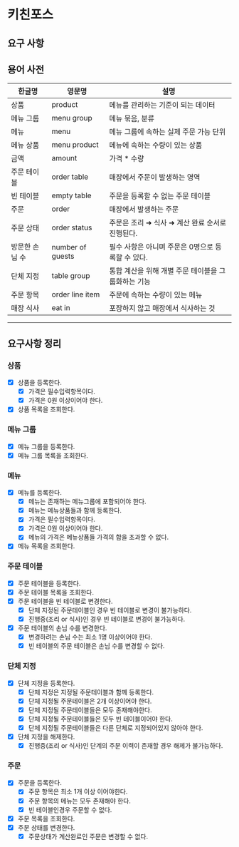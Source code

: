 # 키친포스

## 요구 사항

## 용어 사전

| 한글명 | 영문명 | 설명 |
| --- | --- | --- |
| 상품 | product | 메뉴를 관리하는 기준이 되는 데이터 |
| 메뉴 그룹 | menu group | 메뉴 묶음, 분류 |
| 메뉴 | menu | 메뉴 그룹에 속하는 실제 주문 가능 단위 |
| 메뉴 상품 | menu product | 메뉴에 속하는 수량이 있는 상품 |
| 금액 | amount | 가격 * 수량 |
| 주문 테이블 | order table | 매장에서 주문이 발생하는 영역 |
| 빈 테이블 | empty table | 주문을 등록할 수 없는 주문 테이블 |
| 주문 | order | 매장에서 발생하는 주문 |
| 주문 상태 | order status | 주문은 조리 ➜ 식사 ➜ 계산 완료 순서로 진행된다. |
| 방문한 손님 수 | number of guests | 필수 사항은 아니며 주문은 0명으로 등록할 수 있다. |
| 단체 지정 | table group | 통합 계산을 위해 개별 주문 테이블을 그룹화하는 기능 |
| 주문 항목 | order line item | 주문에 속하는 수량이 있는 메뉴 |
| 매장 식사 | eat in | 포장하지 않고 매장에서 식사하는 것 |

---

## 요구사항 정리

### 상품
- [x] 상품을 등록한다.
  - [x] 가격은 필수입력항목이다.
  - [x] 가격은 0원 이상이어야 한다.
- [x] 상품 목록을 조회한다.

### 메뉴 그룹
- [x] 메뉴 그룹을 등록한다.
- [x] 메뉴 그룹 목록을 조회한다.

### 메뉴
- [x] 메뉴를 등록한다.
  - [x] 메뉴는 존재하는 메뉴그룹에 포함되어야 한다.
  - [x] 메뉴는 메뉴상품들과 함께 등록한다.
  - [x] 가격은 필수입력항목이다.
  - [x] 가격은 0원 이상이어야 한다.
  - [x] 메뉴의 가격은 메뉴상품들 가격의 합을 초과할 수 없다.
- [x] 메뉴 목록을 조회한다.

### 주문 테이블
- [x] 주문 테이블을 등록한다.
- [x] 주문 테이블 목록을 조회한다.
- [x] 주문 테이블을 빈 테이블로 변경한다.
  - [x] 단체 지정된 주문테이블인 경우 빈 테이블로 변경이 불가능하다.
  - [x] 진행중(조리 or 식사)인 경우 빈 테이블로 변경이 불가능하다.
- [x] 주문 테이블의 손님 수를 변경한다.
  - [x] 변경하려는 손님 수는 최소 1명 이상이어야 한다.
  - [x] 빈 테이블의 주문 테이블은 손님 수를 변경할 수 없다.

### 단체 지정
- [x] 단체 지정을 등록한다.
  - [x] 단체 지정은 지정될 주문테이블과 함께 등록한다.
  - [x] 단체 지정될 주문테이블은 2개 이상이어야 한다.
  - [x] 단체 지정될 주문테이블들은 모두 존재해야한다.
  - [x] 단체 지정될 주문테이블들은 모두 빈 테이블이어야 한다.
  - [x] 단체 지정될 주문테이블들은 다른 단체로 지정되어있지 않아야 한다.
- [x] 단체 지정을 해제한다.
  - [x] 진행중(조리 or 식사)인 단계의 주문 이력이 존재할 경우 해제가 불가능하다.
  
### 주문
- [x] 주문을 등록한다.
  - [x] 주문 항목은 최소 1개 이상 이어야한다.
  - [x] 주문 항목의 메뉴는 모두 존재해야 한다.
  - [x] 빈 테이블인경우 주문할 수 없다.
- [x] 주문 목록을 조회한다.
- [x] 주문 상태를 변경한다.
  - [x] 주문상태가 계산완료인 주문은 변경할 수 없다.
